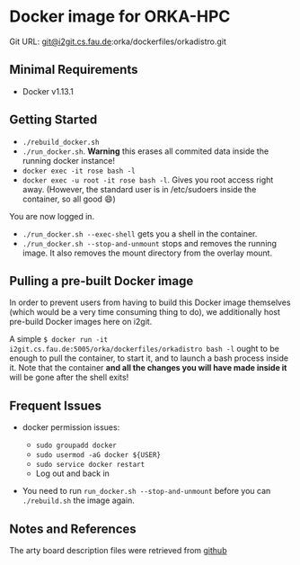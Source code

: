 # Docker image for ORKA-HPC
Git URL: git@i2git.cs.fau.de:orka/dockerfiles/orkadistro.git


## Minimal Requirements
- Docker v1.13.1

## Getting Started

- `./rebuild_docker.sh`
- `./run_docker.sh`. **Warning** this erases all commited data inside the running docker instance!
- `docker exec -it rose bash -l`
- `docker exec -u root -it rose bash -l`. Gives you root access right away.
  (However, the standard user is in /etc/sudoers inside the container, so
   all good :smile:)

You are now logged in.

- `./run_docker.sh --exec-shell` gets you a shell in the container.
- `./run_docker.sh --stop-and-unmount` stops and removes the running image.
  It also removes the mount directory from the overlay mount.

## Pulling a pre-built Docker image

In order to prevent users from having to build this Docker image
themselves (which would be a very time consuming thing to do), we
additionally host pre-build Docker images here on i2git.

A simple
`$ docker run -it i2git.cs.fau.de:5005/orka/dockerfiles/orkadistro bash -l`
ought to be enough to pull the container, to start it, and
to launch a bash process inside it. Note that the container
**and all the changes you will have made inside it** will
be gone after the shell exits!

## Frequent Issues

- docker permission issues:
    - `sudo groupadd docker`
    - `sudo usermod -aG docker ${USER}`
    - `sudo service docker restart`
    - Log out and back in

- You need to run `run_docker.sh --stop-and-unmount` before
  you can `./rebuild.sh` the image again.

## Notes and References

The arty board description files were retrieved from
[github](https://github.com/Digilent/vivado-boards)
